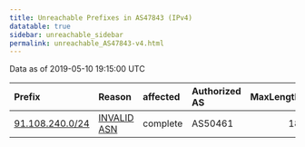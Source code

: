 ```yaml
---
title: Unreachable Prefixes in AS47843 (IPv4)
datatable: true
sidebar: unreachable_sidebar
permalink: unreachable_AS47843-v4.html
---
```


Data as of 2019-05-10 19:15:00 UTC


<div class="datatable-begin"></div>

| Prefix                                                   | Reason                                                                                                 | affected   | Authorized AS   |   MaxLength | Anchor                                         |   unreachable /24s |
|:---------------------------------------------------------|:-------------------------------------------------------------------------------------------------------|:-----------|:----------------|------------:|:-----------------------------------------------|-------------------:|
| [91.108.240.0/24](https://stat.ripe.net/91.108.240.0/24) | [INVALID ASN](https://rpki-validator.ripe.net/announcement-preview?asn=AS47843&prefix=91.108.240.0/24) | complete   | AS50461         |          18 | [RIPE](unreachable_RIPE_NCC_RPKI_Root-v4.html) |                  1 |

<div class="datatable-end"></div>